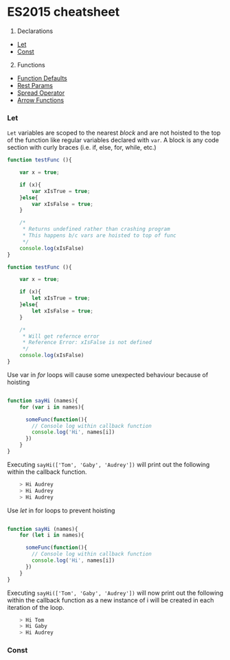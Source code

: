 # ES2015 cheatsheet

1. Declarations
  - [Let](#let)
  - [Const](#const)
2. Functions
  - [Function Defaults](#function-defaults)
  - [Rest Params](#rest-params)
  - [Spread Operator](#spread-operator)
  - [Arrow Functions](#arrow-functions)

### Let
`Let` variables are scoped to the nearest *block* and are not hoisted to the top of the function like regular variables declared with `var`. A block is any code section with curly braces (i.e. if, else, for, while, etc.)

```javascript
function testFunc (){	

	var x = true;

	if (x){
		var xIsTrue = true;
	}else{
		var xIsFalse = true;
	}

	/*
	 * Returns undefined rather than crashing program
	 * This happens b/c vars are hoisted to top of func
	 */
	console.log(xIsFalse)
}

```

```javascript
function testFunc (){	

	var x = true;

	if (x){
		let xIsTrue = true;
	}else{
		let xIsFalse = true;
	}

	/*
	 * Will get refernce error
	 * Reference Error: xIsFalse is not defined
	 */
	console.log(xIsFalse)
}

```

Use var in *for* loops will cause some unexpected behaviour because of hoisting

```javascript

function sayHi (names){
	for (var i in names){

	  someFunc(function(){
	  	// Console log within callback function
	  	console.log('Hi', names[i])
	  })
	}
}

```

Executing `sayHi(['Tom', 'Gaby', 'Audrey'])` will print out the following within the callback function. 

```bash
	> Hi Audrey
	> Hi Audrey
	> Hi Audrey
```

Use *let* in for loops to prevent hoisting

```javascript

function sayHi (names){
	for (let i in names){

	  someFunc(function(){
	  	// Console log within callback function
	  	console.log('Hi', names[i])
	  })
	}
}

```

Executing `sayHi(['Tom', 'Gaby', 'Audrey'])` will now print out the following within the callback function as a new instance of i will be created in each iteration of the loop. 

```bash
	> Hi Tom
	> Hi Gaby
	> Hi Audrey
```


### Const
